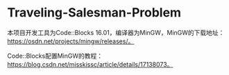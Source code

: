 # Traveling-Salesman-Problem
本项目开发工具为Code::Blocks 16.01，编译器为MinGW，MinGW的下载地址：https://osdn.net/projects/mingw/releases/。

Code::Blocks配置MinGW的教程：https://blog.csdn.net/misskissc/article/details/17138073。